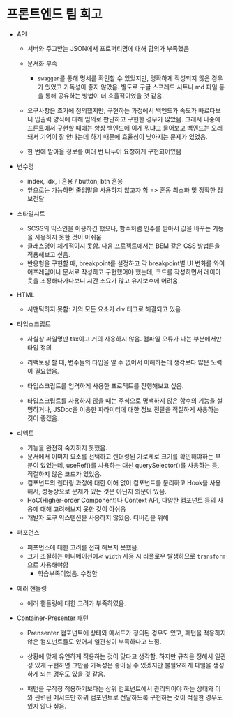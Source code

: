 # 프론트엔드 팀 회고

- API

  - 서버와 주고받는 JSON에서 프로퍼티명에 대해 합의가 부족했음
  - 문서화 부족
    -  `swagger`를 통해 명세를 확인할 수 있었지만, 명확하게 작성되지 않은 경우가 있었고 가독성이 좋지 않았음. 별도로 구글 스프레드 시트나 md 파일 등을 통해 공유하는 방법이 더 효율적이었을 것 같음.
  - 요구사항은 초기에 정의했지만, 구현하는 과정에서 백엔드가 속도가 빠르다보니 입출력 양식에 대해 임의로 판단하고 구현한 경우가 많았음. 그래서 나중에 프론트에서 구현할 때에는 항상 백엔드에 이게 뭐냐고 물어보고 백엔드는 오래돼서 기억이 잘 안나는데 하기 때문에 효율성이 낮아지는 문제가 있었음.

  - 한 번에 받아올 정보를 여러 번 나누어 요청하게 구현되어있음

  

- 변수명

  - index, idx, i 혼용 / button, btn 혼용
  - 앞으로는 가능하면 줄임말을 사용하지 않고자 함 => 혼동 최소화 및 정확한 정보전달

  

- 스타일시트

  - SCSS의 믹스인을 이용하긴 했으나, 함수처럼 인수를 받아서 값을 바꾸는 기능을 사용하지 못한 것이 아쉬움
  - 클래스명이 체계적이지 못함. 다음 프로젝트에서는 BEM 같은 CSS 방법론을 적용해보고 싶음.
  - 반응형을 구현할 때, breakpoint를 설정하고 각 breakpoint별 UI 변화를 와이어프레임이나 문서로 작성하고 구현했어야 했는데, 코드를 작성하면서 레이아웃을 조정해나가다보니 시간 소요가 많고 유지보수에 어려움.

  

- HTML

  - 시맨틱하지 못함: 거의 모든 요소가 div 태그로 해결되고 있음.

  

- 타입스크립트

  - 사실상 파일명만 tsx이고 거의 사용하지 않음. 컴파일 오류가 나는 부분에서만 타입 정의

  - 리팩토링 할 때, 변수들의 타입을 알 수 없어서 이해하는데 생각보다 많은 노력이 필요했음.

  - 타입스크립트를 엄격하게 사용한 프로젝트를 진행해보고 싶음.

  - 타입스크립트를 사용하지 않을 때는 주석으로 명백하지 않은 함수의 기능을 설명하거나, JSDoc을 이용한 파라미터에 대한 정보 전달을 적절하게 사용하는 것이 좋겠음.

    

- 리액트

  - 기능을 완전히 숙지하지 못했음.
  - 문서에서 이미지 요소를 선택하고 렌더링된 가로세로 크기를 확인해야하는 부분이 있었는데, useRef()를 사용하는 대신 querySelector()를 사용하는 등, 적절하지 않은 코드가 있었음.
  - 컴포넌트의 렌더링 과정에 대한 이해 없이 컴포넌트를 분리하고 Hook을 사용해서, 성능상으로 문제가 있는 것은 아닌지 의문이 있음.
  - HoC(Higher-order Component)나 Context API, 다양한 컴포넌트  등의 사용에 대해 고려해보지 못한 것이 아쉬움
  - 개발자 도구 익스텐션을 사용하지 않았음. 디버깅을 위해 



- 퍼포먼스
  - 퍼포먼스에 대한 고려를 전혀 해보지 못했음.
  - 크기 조절하는 애니메이션에서 `width` 사용 시 리플로우 발생하므로  `transform`으로 사용해야함
    - 학습부족이었음. 수정함



- 에러 핸들링
  - 에러 핸들링에 대한 고려가 부족하였음.



- Container-Presenter 패턴

  - Prensenter 컴포넌트에 상태와 메서드가 정의된 경우도 있고, 패턴을 적용하지 않은 컴포넌트들도 있어서 일관성이 부족하다고 느낌.

  - 상황에 맞게 유연하게 적용하는 것이 맞다고 생각함. 하지만 규칙을 정해서 일관성 있게 구현하면 그만큼 가독성은 좋아질 수 있겠지만 불필요하게 파일을 생성하게 되는 경우도 있을 것 같음.

  - 패턴을 무작정 적용하기보다는 상위 컴포넌트에서 관리되어야 하는 상태와 이와 관련된 메서드만 하위 컴포넌트로 전달하도록 구현하는 것이 적절한 경우도 있지 않나 싶음.

    